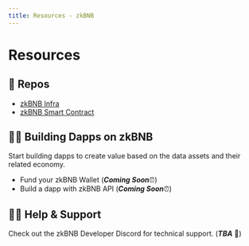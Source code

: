 ```yaml
---
title: Resources - zkBNB 
---
```


# Resources

## 📔 Repos

- [zkBNB Infra](https://github.com/bnb-chain/zkbnb)
- [zkBNB Smart Contract](https://github.com/bnb-chain/zkbnb-contract)


## 👨‍🔧 Building Dapps on zkBNB

Start building dapps to create value based on the data assets and their related economy.
- Fund your zkBNB Wallet (_**Coming Soon**_⏰)
- Build a dapp with zkBNB API (_**Coming Soon**_⏰)

## 🙋‍♀️ Help & Support
Check out the zkBNB Developer Discord for technical support. (**_TBA_** 📢)
